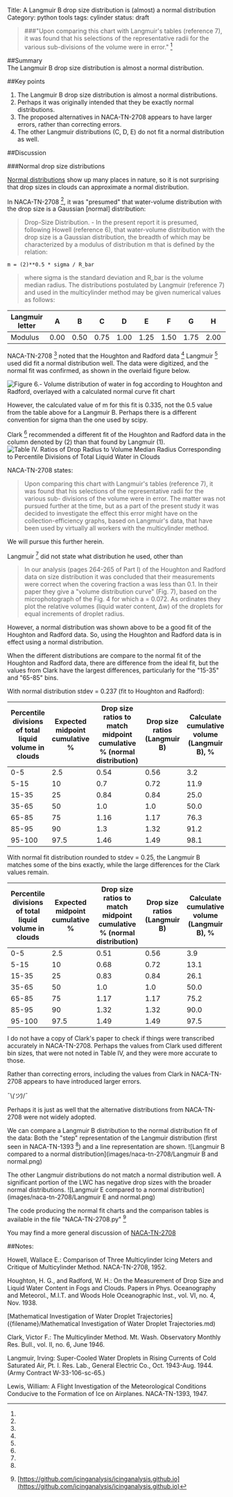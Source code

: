 Title: A Langmuir B drop size distribution is (almost) a normal distribution   
Category: python tools
tags: cylinder
status: draft

> ###"Upon comparing this chart with Langmuir's tables (reference 7), it was found that his selections of the representative radii for the various sub-divisions of the volume were in error." [^1]

##Summary  
The Langmuir B drop size distribution is almost a normal distribution.

##Key points
1. The Langmuir B drop size distribution is almost a normal distributions.  
2. Perhaps it was originally intended that they be exactly normal distributions.
3. The proposed alternatives in NACA-TN-2708 appears to have larger errors, rather than correcting errors.
4. The other Langmuir distributions (C, D, E) do not fit a normal distribution as well.

##Discussion

###Normal drop size distributions

[Normal distributions](https://en.wikipedia.org/wiki/Normal_distribution) show up many places in nature, 
so it is not surprising that drop sizes in clouds can approximate a normal distribution.  

In NACA-TN-2708 [^1], it was "presumed" that water-volume distribution with the
drop size is a Gaussian [normal] distribution:

> Drop-Size Distribution. - In the present report it is presumed,
following Howell (reference 6), that water-volume distribution with the
drop size is a Gaussian distribution, the breadth of which may be characterized 
by a modulus of distribution m that is defined by the relation:  

    m = (2)**0.5 * sigma / R_bar  

> where sigma is the standard deviation and R_bar is the volume median radius.
The distributions postulated by Langmuir (reference 7) and used in the
multicylinder method may be given numerical values as follows:

|Langmuir letter |A   |B   |C   |D   |E   |F   |G   |H   |J  |
|----------------|----|----|----|----|----|----|----|----|---|
|Modulus         |0.00|0.50|0.75|1.00|1.25|1.50|1.75|2.00|2.5|

NACA-TN-2708 [^1] noted that the Houghton and Radford data [^2] Langmuir [^3] used did fit a normal distribution well. 
The data were digitized, and the normal fit was confirmed, as shown in the overlaid figure below.

![Figure 6.- Volume distribution of water in fog according to Houghton and Radford, overlayed with a calculated normal curve fit chart](images/naca-tn-2708/NACA-TN-2708_overlay.png)

However, the calculated value of m for this fit is 0.335, not the 0.5 value from the table above for a Langmuir B. 
Perhaps there is a different convention for sigma than the one used by scipy.

Clark [^4] recommended a different fit of the Houghton and Radford data in the column denoted by (2) than that found by Langmuir (1).  
![Table IV. Ratios of Drop Radius to Volume Median Radius Corresponding to Percentile Divisions of Total Liquid Water in Clouds](images/naca-tn-2708/table_iv_corrected_distrbutions.png) 

NACA-TN-2708 states:
> Upon
comparing this chart with Langmuir's tables (reference 7), it was found
that his selections of the representative radii for the various sub-
divisions of the volume were in error. The matter was not pursued further at the time, 
but as a part of the present study it was decided to
investigate the effect this error might have on the collection-efficiency
graphs, based on Langmuir's data, that have been used by virtually all
workers with the multicylinder method.

We will pursue this further herein. 

Langmuir [^5] did not state what distribution he used, other than 

> In our analysis (pages 264-265 of Part I) of the Houghton and Radford data
on size distribution it was concluded that their measurements were correct
when the covering fraction a was less than 0.1. In their paper they give a "volume
distribution curve" (Fig. 7), based on the microphotograph of the Fig. 4 for
which a = 0.072. As ordinates they plot the relative volumes (liquid water
content, Δw) of the droplets for equal increments of droplet radius.

However, a normal distribution was shown above to be a good fit of the Houghton and Radford data. 
So, using the Houghton and Radford data is in effect using a normal distribution. 

When the different distributions are compare to the normal fit of the Houghton and Radford data, 
there are difference from the ideal fit, but the values from Clark have the largest differences, 
particularly for the "15-35" and "65-85" bins. 

With normal distribution stdev = 0.237 (fit to Houghton and Radford):

Percentile divisions of total liquid volume in clouds|Expected midpoint cumulative %|Drop size ratios to match midpoint cumulative % (normal distribution)|Drop size ratios (Langmuir B)|Calculate cumulative volume (Langmuir B), %|Drop size ratios (Clark)|Calculate cumulative volume (Clark), %
---|---|---|---|---|---|---
0-5|2.5|0.54|0.56|3.2|0.53|2.4
5-15|10|0.7|0.72|11.9|0.69|9.5
15-35|25|0.84|0.84|25.0|0.91|35.2
35-65|50|1.0|1.0|50.0|1.0|50.0
65-85|75|1.16|1.17|76.3|1.09|64.8
85-95|90|1.3|1.32|91.2|1.31|90.5
95-100|97.5|1.46|1.49|98.1|1.47|97.6

With normal fit distribution rounded to stdev = 0.25, the Langmuir B matches some of the bins exactly, 
while the large differences for the Clark values remain.

Percentile divisions of total liquid volume in clouds|Expected midpoint cumulative %|Drop size ratios to match midpoint cumulative % (normal distribution)|Drop size ratios (Langmuir B)|Calculate cumulative volume (Langmuir B), %|Drop size ratios (Clark)|Calculate cumulative volume (Clark), %
---|---|---|---|---|---|---
0-5|2.5|0.51|0.56|3.9|0.53|3.0
5-15|10|0.68|0.72|13.1|0.69|10.7
15-35|25|0.83|0.84|26.1|0.91|35.9
35-65|50|1.0|1.0|50.0|1.0|50.0
65-85|75|1.17|1.17|75.2|1.09|64.1
85-95|90|1.32|1.32|90.0|1.31|89.3
95-100|97.5|1.49|1.49|97.5|1.47|97.0
 
I do not have a copy of Clark's paper to check if things were transcribed accurately in NACA-TN-2708. 
Perhaps the values from Clark used different bin sizes, that were not noted in Table IV, 
and they were more accurate to those.

Rather than correcting errors, including the values from Clark in NACA-TN-2708 appears to have introduced larger errors.

¯\\_(ツ)_/¯

Perhaps it is just as well that the alternative distributions from NACA-TN-2708 were not widely adopted.

We can compare a Langmuir B distribution to the normal distribution fit of the data:
Both the "step" representation of the Langmuir distribution (first seen in NACA-TN-1393 [^6]) 
and a line representation are shown.
![Langmuir B compared to a normal distribution](images/naca-tn-2708/Langmuir B and normal.png)

The other Langmuir distributions do not match a normal distribution well. 
A significant portion of the LWC has negative drop sizes with the broader normal distributions. 
![Langmuir E compared to a normal distribution](images/naca-tn-2708/Langmuir E and normal.png)

The code producing the normal fit charts and the comparison tables is available in the file "NACA-TN-2708.py" [^7]

You may find a more general discussion of [NACA-TN-2708]({filename}NACA-TN-2708.md) 

##Notes:
[^1]: 
Howell, Wallace E.: Comparison of Three Multicylinder Icing Meters and Critique of Multicylinder Method. NACA-TN-2708, 1952.  
[^2]:
Houghton, H. G., and Radford, W. H.: On the Measurement of Drop Size and Liquid Water Content in Fogs and Clouds. Papers in Phys. Oceanography and Meteorol., M.I.T. and Woods Hole Oceanographic Inst., vol. VI, no. 4, Nov. 1938.
[^3]:  
[Mathematical Investigation of Water Droplet Trajectories]({filename}/Mathematical Investigation of Water Droplet Trajectories.md)  
[^4]:
Clark, Victor F.: The Multicylinder Method. Mt. Wash. Observatory Monthly Res. Bull., vol. II, no. 6, June 1946.
[^5]:
Langmuir, Irving: Super-Cooled Water Droplets in Rising Currents of Cold Saturated Air, Pt. I. Res. Lab., General Electric Co., Oct. 1943-Aug. 1944. (Army Contract W-33-106-sc-65.)
[^6]:
Lewis, William: A Flight Investigation of the Meteorological Conditions Conducive to the Formation of Ice on Airplanes. NACA-TN-1393, 1947.  
[^7]: [https://github.com/icinganalysis/icinganalysis.github.io](https://github.com/icinganalysis/icinganalysis.github.io)  
